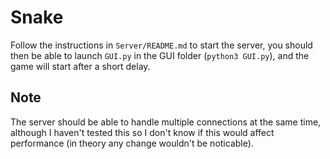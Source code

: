 # Snake

Follow the instructions in `Server/README.md` to start the server, you should then be able to launch `GUI.py` in the GUI folder (`python3 GUI.py`), and the game will start after a short delay.

## Note
The server should be able to handle multiple connections at the same time, although I haven't tested this so I don't know if this would affect performance (in theory any change wouldn't be noticable).
